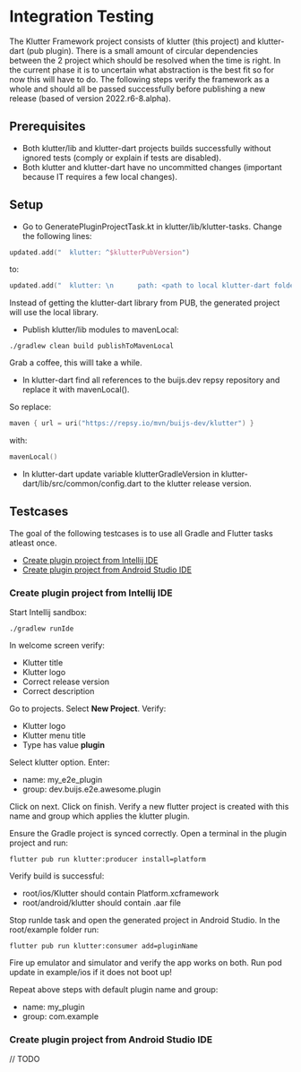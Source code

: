 # Integration Testing

The Klutter Framework project consists of klutter (this project) and klutter-dart (pub plugin).
There is a small amount of circular dependencies between the 2 project which should be resolved
when the time is right. In the current phase it is to uncertain what abstraction is the best fit
so for now this will have to do. The following steps verify the framework as a whole and should
all be passed successfully before publishing a new release (based of version 2022.r6-8.alpha).

## Prerequisites
- Both klutter/lib and klutter-dart projects builds successfully without ignored tests (comply or explain if tests are disabled).
- Both klutter and klutter-dart have no uncommitted changes (important because IT requires a few local changes).

## Setup
- Go to GeneratePluginProjectTask.kt in klutter/lib/klutter-tasks. 
Change the following lines: 

```kotlin
updated.add("  klutter: ^$klutterPubVersion")
```

to:
```kotlin
updated.add("  klutter: \n      path: <path to local klutter-dart folder>")
```

Instead of getting the klutter-dart library from PUB, the generated project will use the local library.

- Publish klutter/lib modules to mavenLocal:
```shell
./gradlew clean build publishToMavenLocal
```

Grab a coffee, this willl take a while.

- In klutter-dart find all references to the buijs.dev repsy repository and replace it with mavenLocal().

So replace:
```kotlin
maven { url = uri("https://repsy.io/mvn/buijs-dev/klutter") }
```

with:
```kotlin
mavenLocal()
```

- In klutter-dart update variable klutterGradleVersion in klutter-dart/lib/src/common/config.dart to the klutter release version.

## Testcases
The goal of the following testcases is to use all Gradle and Flutter tasks atleast once.

- [Create plugin project from Intellij IDE](#Create%20plugin%20project%20from%20Intellij%20IDE)
- [Create plugin project from Android Studio IDE](#Create%20plugin%20project%20from%20Android%20Studio%20IDE)

### Create plugin project from Intellij IDE 
Start Intellij sandbox:

```shell
./gradlew runIde
```

In welcome screen verify:
- Klutter title 
- Klutter logo
- Correct release version
- Correct description

Go to projects.
Select <B>New Project</B>. Verify:
- Klutter logo
- Klutter menu title
- Type has value <B>plugin</b>

Select klutter option.
Enter:
- name: my_e2e_plugin
- group: dev.buijs.e2e.awesome.plugin

Click on next. Click on finish. Verify a new flutter project is 
created with this name and group which applies the klutter plugin.

Ensure the Gradle project is synced correctly.
Open a terminal in the plugin project and run:

```shell
flutter pub run klutter:producer install=platform
```

Verify build is successful:
- root/ios/Klutter should contain Platform.xcframework
- root/android/klutter should contain .aar file 

Stop runIde task and open the generated project in Android Studio.
In the root/example folder run:

```shell
flutter pub run klutter:consumer add=pluginName
```

Fire up emulator and simulator and verify the app works on both.
Run pod update in example/ios if it does not boot up!

Repeat above steps with default plugin name and group:
- name: my_plugin
- group: com.example

### Create plugin project from Android Studio IDE
// TODO

